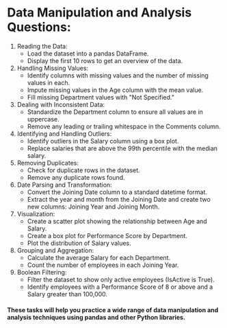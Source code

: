 # Data Manipulation and Analysis Questions:
1.	Reading the Data:
    * Load the dataset into a pandas DataFrame.
    * Display the first 10 rows to get an overview of the data.
2.	Handling Missing Values:
	* Identify columns with missing values and the number of missing values in each.
	* Impute missing values in the Age column with the mean value.
	* Fill missing Department values with "Not Specified."
3.	Dealing with Inconsistent Data:
	* Standardize the Department column to ensure all values are in uppercase.
	* Remove any leading or trailing whitespace in the Comments column.
4.	Identifying and Handling Outliers:
	* Identify outliers in the Salary column using a box plot.
	* Replace salaries that are above the 99th percentile with the median salary.
5.	Removing Duplicates:
	* Check for duplicate rows in the dataset.
	* Remove any duplicate rows found.
6.	Date Parsing and Transformation:
	* Convert the Joining Date column to a standard datetime format.
	* Extract the year and month from the Joining Date and create two new columns: Joining Year and Joining Month.
7.	Visualization:
	* Create a scatter plot showing the relationship between Age and Salary.
	* Create a box plot for Performance Score by Department.
	* Plot the distribution of Salary values.
8.	Grouping and Aggregation:
	* Calculate the average Salary for each Department.
	* Count the number of employees in each Joining Year.
9.	Boolean Filtering:
	* Filter the dataset to show only active employees (IsActive is True).
	* Identify employees with a Performance Score of 8 or above and a Salary greater than 100,000.
    
 #### These tasks will help you practice a wide range of data manipulation and analysis techniques using pandas and other Python libraries. 
